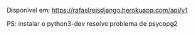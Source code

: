 Disponível em: https://rafaelreisdjango.herokuapp.com/api/v1


PS:
instalar o python3-dev resolve problema de psycopg2
